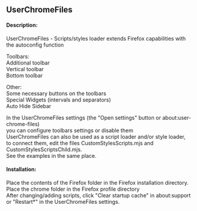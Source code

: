 
## UserChromeFiles  

#### Description:  
UserChromeFiles - Scripts/styles loader extends Firefox capabilities with the autoconfig function  

Toolbars:  
 Additional toolbar  
 Vertical toolbar  
 Bottom toolbar  

Other:  
 Some necessary buttons on the toolbars  
 Special Widgets (intervals and separators)  
 Auto Hide Sidebar  

In the UserChromeFiles settings (the "Open settings" button or about:user-chrome-files)  
you can configure toolbars settings or disable them  
UserChromeFiles can also be used as a script loader and/or style loader,  
to connect them, edit the files CustomStylesScripts.mjs and CustomStylesScriptsChild.mjs.  
See the examples in the same place.  

#### Installation:  
Place the contents of the Firefox folder in the Firefox installation directory.  
Place the chrome folder in the Firefox profile directory  
After changing/adding scripts, click "Clear startup cache" in about:support  
or "Restart*" in the UserChromeFiles settings.  
